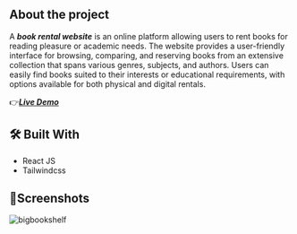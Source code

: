 
## About the project
A ***book rental website*** is an online platform allowing users to rent books for reading pleasure or academic needs. The website provides a user-friendly interface for browsing, comparing, and reserving books from an extensive collection that spans various genres, subjects, and authors. Users can easily find books suited to their interests or educational requirements, with options available for both physical and digital rentals. 

👉[***Live Demo***](https://bigbookshelf.vercel.app/) 

## 🛠 Built With
- React JS
- Tailwindcss

## 📸Screenshots
<a name="readme-top"></a>
<span align="center">
 ![bigbookshelf](https://github.com/kalbek/bigbookshelf/blob/main/bigbookshelf.png)
</span>


 
